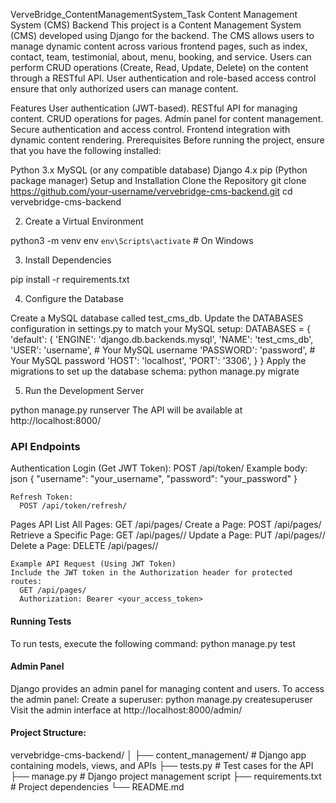 VerveBridge_ContentManagementSystem_Task
Content Management System (CMS) Backend
This project is a Content Management System (CMS) developed using Django for the backend. The CMS allows users to manage dynamic content across various frontend pages, such as index, contact, team, testimonial, about, menu, booking, and service. Users can perform CRUD operations (Create, Read, Update, Delete) on the content through a RESTful API. User authentication and role-based access control ensure that only authorized users can manage content.

Features
User authentication (JWT-based).
RESTful API for managing content.
CRUD operations for pages.
Admin panel for content management.
Secure authentication and access control.
Frontend integration with dynamic content rendering.
Prerequisites
Before running the project, ensure that you have the following installed:

Python 3.x
MySQL (or any compatible database)
Django 4.x
pip (Python package manager)
Setup and Installation
Clone the Repository
git clone https://github.com/your-username/vervebridge-cms-backend.git
cd vervebridge-cms-backend

2. Create a Virtual Environment

python3 -m venv env
`env\Scripts\activate`  # On Windows

3. Install Dependencies

pip install -r requirements.txt

4. Configure the Database

Create a MySQL database called test_cms_db.
Update the DATABASES configuration in settings.py to match your MySQL setup:
DATABASES = {
    'default': {
        'ENGINE': 'django.db.backends.mysql',
        'NAME': 'test_cms_db',
        'USER': 'username',  # Your MySQL username
        'PASSWORD': 'password',  # Your MySQL password
        'HOST': 'localhost',
        'PORT': '3306',
    }
}
Apply the migrations to set up the database schema:
python manage.py migrate

5. Run the Development Server

python manage.py runserver
The API will be available at http://localhost:8000/


### API Endpoints

Authentication
    Login (Get JWT Token):
      POST /api/token/
      Example body:
      json
      {
          "username": "your_username",
          "password": "your_password"
      }

    Refresh Token:
      POST /api/token/refresh/

Pages API
    List All Pages: GET /api/pages/
    Create a Page: POST /api/pages/
    Retrieve a Specific Page: GET /api/pages/<id>/
    Update a Page: PUT /api/pages/<id>/
    Delete a Page: DELETE /api/pages/<id>/

    Example API Request (Using JWT Token)
    Include the JWT token in the Authorization header for protected routes:
      GET /api/pages/
      Authorization: Bearer <your_access_token>


#### Running Tests
  To run tests, execute the following command:
    python manage.py test


#### Admin Panel
  Django provides an admin panel for managing content and users. To access the admin panel:
    Create a superuser:
      python manage.py createsuperuser
      Visit the admin interface at http://localhost:8000/admin/





#### Project Structure:
vervebridge-cms-backend/
│
├── content_management/  # Django app containing models, views, and APIs
├── tests.py             # Test cases for the API
├── manage.py            # Django project management script
├── requirements.txt     # Project dependencies
└── README.md          
